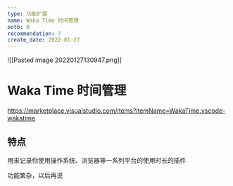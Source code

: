 ```yaml
---
type: 功能扩展
name: Waka Time 时间管理
ootb: 0
recommendation: 7
create_date: 2022-01-27
---
```


![[Pasted image 20220127130947.png]]

# Waka Time 时间管理

https://marketplace.visualstudio.com/items?itemName=WakaTime.vscode-wakatime

## 特点


用来记录你使用操作系统、浏览器等一系列平台的使用时长的插件

功能繁杂，以后再说